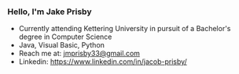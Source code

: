 ### Hello, I'm Jake Prisby

- Currently attending Kettering University in pursuit of a Bachelor's degree in Computer Science
- Java, Visual Basic, Python
- Reach me at: <a href = "jmprisby33@gmail.com">jmprisby33@gmail.com</a>
- Linkedin: <a href = "https://www.linkedin.com/in/jacob-prisby/">https://www.linkedin.com/in/jacob-prisby/</a>
